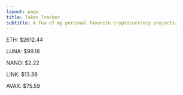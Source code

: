 ```yaml
---
layout: page
title: Token Tracker
subtitle: A few of my personal favorite cryptocurrency projects.
---
```


<!--BEGINCRYPTOINPUT-->
ETH: $2612.44

LUNA: $99.18

NANO: $2.22

LINK: $13.36

AVAX: $75.59

<!--ENDCRYPTOINPUT-->
